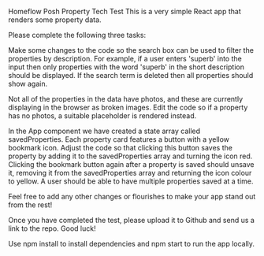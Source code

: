 Homeflow Posh Property Tech Test
This is a very simple React app that renders some property data.

Please complete the following three tasks:

Make some changes to the code so the search box can be used to filter the properties by description. For example, if a user enters 'superb' into the input then only properties with the word 'superb' in the short description should be displayed. If the search term is deleted then all properties should show again.

Not all of the properties in the data have photos, and these are currently displaying in the browser as broken images. Edit the code so if a property has no photos, a suitable placeholder is rendered instead.

In the App component we have created a state array called savedProperties. Each property card features a button with a yellow bookmark icon. Adjust the code so that clicking this button saves the property by adding it to the savedProperties array and turning the icon red. Clicking the bookmark button again after a property is saved should unsave it, removing it from the savedProperties array and returning the icon colour to yellow. A user should be able to have multiple properties saved at a time.

Feel free to add any other changes or flourishes to make your app stand out from the rest!

Once you have completed the test, please upload it to Github and send us a link to the repo. Good luck!

Use npm install to install dependencies and npm start to run the app locally.